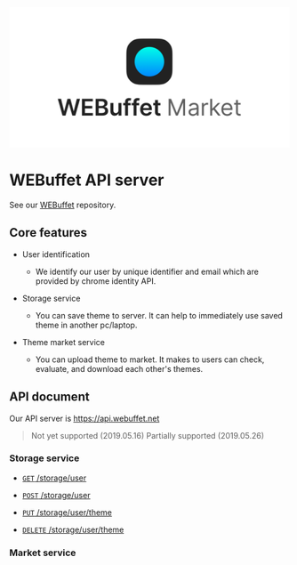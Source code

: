 ![Getting started](./img/webuffet_market_banner.png)


# WEBuffet API server

See our [WEBuffet](https://github.com/CAU-OSS-2019/webuffet) repository.


## Core features

- User identification
  - We identify our user by unique identifier and email which are provided by chrome identity API.
  
- Storage service
  - You can save theme to server. It can help to immediately use saved theme in another pc/laptop.

- Theme market service  
  - You can upload theme to market. It makes to users can check, evaluate, and download each other's themes.


## API document

Our API server is https://api.webuffet.net  
> Not yet supported (2019.05.16)
> Partially supported (2019.05.26)


### Storage service

- [<code>GET</code> /storage/user](./API_DOCUMENT/storage/GET_storage_user.md)

- [<code>POST</code> /storage/user](./API_DOCUMENT/storage/POST_storage_user.md)

- [<code>PUT</code> /storage/user/theme](./API_DOCUMENT/storage/PUT_storage_user_theme.md)

- [<code>DELETE</code> /storage/user/theme](./API_DOCUMENT/storage/DELETE_storage_user_theme.md)


### Market service
